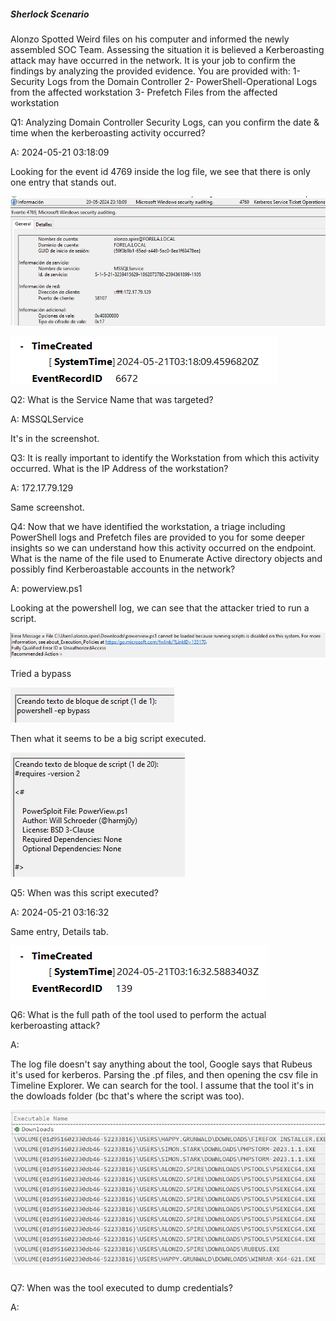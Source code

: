 
##### Sherlock Scenario

Alonzo Spotted Weird files on his computer and informed the newly assembled SOC Team. Assessing the situation it is believed a Kerberoasting attack may have occurred in the network. It is your job to confirm the findings by analyzing the provided evidence. You are provided with: 1- Security Logs from the Domain Controller 2- PowerShell-Operational Logs from the affected workstation 3- Prefetch Files from the affected workstation


Q1: Analyzing Domain Controller Security Logs, can you confirm the date & time when the kerberoasting activity occurred?

A: 2024-05-21 03:18:09

Looking for the event id 4769 inside the log file, we see that there is only one entry that stands out.

![](../../Img/Pasted%20image%2020250428191948.png)

![](../../Img/Pasted%20image%2020250428192002.png)

Q2: What is the Service Name that was targeted?

A: MSSQLService

It's in the screenshot.

Q3: It is really important to identify the Workstation from which this activity occurred. What is the IP Address of the workstation?

A: 172.17.79.129

Same screenshot.

Q4: Now that we have identified the workstation, a triage including PowerShell logs and Prefetch files are provided to you for some deeper insights so we can understand how this activity occurred on the endpoint. What is the name of the file used to Enumerate Active directory objects and possibly find Kerberoastable accounts in the network?

A: powerview.ps1

Looking at the powershell log, we can see that the attacker tried to run a script.

![](../../Img/Pasted%20image%2020250428192318.png)

Tried a bypass

![](../../Img/Pasted%20image%2020250428192414.png)

Then what it seems to be a big script executed.

![](../../Img/Pasted%20image%2020250428192451.png)

Q5: When was this script executed?

A: 2024-05-21 03:16:32

Same entry, Details tab.

![](../../Img/Pasted%20image%2020250428192522.png)

Q6: What is the full path of the tool used to perform the actual kerberoasting attack?

A: 

The log file doesn't say anything about the tool, Google says that Rubeus it's used for kerberos.
Parsing the .pf files, and then opening the csv file in Timeline Explorer. We can search for the tool.
I assume that the tool it's in the dowloads folder (bc that's where the script was too).

![](../../Img/Pasted%20image%2020250428193225.png)

Q7: When was the tool executed to dump credentials?

A: 
